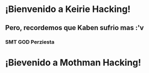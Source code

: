 # ¡Bienvenido a Keirie Hacking!
## Pero, recordemos que Kaben sufrio mas :'v
### SMT GOD Perziesta
# ¡Bievenido a Mothman Hacking!
